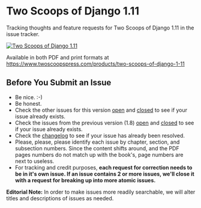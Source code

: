 Two Scoops of Django 1.11
===================================================

Tracking thoughts and feature requests for Two Scoops of Django 1.11 in the issue tracker.

[![Two Scoops of Django 1.11](https://cdn.shopify.com/s/files/1/0304/6901/products/tsd-111-alpha_medium.jpg?v=1499531513 "Two Scoops of Django 1.11")](https://www.twoscoopspress.com/products/two-scoops-of-django-1-11)
  
Available in both PDF and print formats at https://www.twoscoopspress.com/products/two-scoops-of-django-1-11

Before You Submit an Issue
----------------------------

* Be nice. :-)
* Be honest.
* Check the other issues for this version [open](https://github.com/twoscoops/two-scoops-of-django-1.11/issues?state=open) and [closed](https://github.com/twoscoops/two-scoops-of-django-1.11/issues?state=closed) to see if your issue already exists.
* Check the issues from the previous version (1.8) [open](https://github.com/twoscoops/two-scoops-of-django-1.8/issues?state=open) and [closed](https://github.com/twoscoops/two-scoops-of-django-1.8/issues?state=closed) to see if your issue already exists.
* Check the [changelog](https://github.com/twoscoops/two-scoops-of-django-1.11/blob/master/changelog.md) to see if your issue has already been resolved.
* Please, please, please identify each issue by chapter, section, and subsection numbers. Since the content shifts around, and the PDF pages numbers do not match up with the book's, page numbers are next to useless.
* For tracking and credit purposes, **each request for correction needs to be in it's own issue. If an issue contains 2 or more issues, we'll close it with a request for breaking up into more atomic issues.**

**Editorial Note:** In order to make issues more readily searchable, we will alter titles and descriptions of issues as needed.
